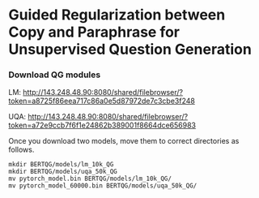 # Guided Regularization between Copy and Paraphrase for Unsupervised Question Generation

### Download QG modules
LM: http://143.248.48.90:8080/shared/filebrowser/?token=a8725f86eea717c86a0e5d87972de7c3cbe3f248

UQA: http://143.248.48.90:8080/shared/filebrowser/?token=a72e9ccb7f6f1e24862b389001f8664dce656983

Once you download two models, move them to correct directories as follows.

    mkdir BERTQG/models/lm_10k_QG
    mkdir BERTQG/models/uqa_50k_QG
    mv pytorch_model.bin BERTQG/models/lm_10k_QG/
    mv pytorch_model_60000.bin BERTQG/models/uqa_50k_QG/

